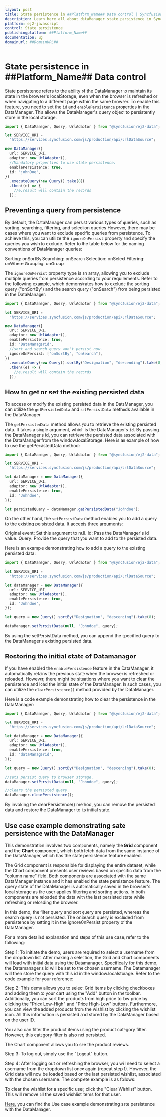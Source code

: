 ```yaml
---
layout: post
title: State persistence in ##Platform_Name## Data control | Syncfusion
description: Learn here all about dataManager state persistence in Syncfusion ##Platform_Name## Data control of Syncfusion Essential JS 2 and more.
platform: ej2-javascript
control: State persistence
publishingplatform: ##Platform_Name##
documentation: ug
domainurl: ##DomainURL##
---
```


# State persistence in ##Platform_Name## Data control

State persistence refers to the ability of the DataManager to maintain its state in the browser's localStorage, even when the browser is refreshed or when navigating to a different page within the same browser. To enable this feature, you need to set the `id` and `enablePersistence` properties in the DataManager. This allows the DataManager's query object to persistently store in the local storage.

```ts
import { DataManager, Query, UrlAdaptor } from "@syncfusion/ej2-data";

let SERVICE_URI =
  "https://services.syncfusion.com/js/production/api/UrlDataSource";

new DataManager({
  url: SERVICE_URI,
  adaptor: new UrlAdaptor(),
  //Mandatory properties to use state persistence.
  enablePersistence: true,
  id: "johnDoe",
})
  .executeQuery(new Query().take(8))
  .then((e) => {
    //e.result will contain the records
  });
```

## Preventing a query from persistence

By default, the DataManager can persist various types of queries, such as sorting, searching, filtering, and selection queries However, there may be cases where you want to exclude specific queries from persistence. To achieve this, you can utilize the `ignoreOnPersist` property and specify the queries you wish to exclude. Refer to the table below for the naming conventions of DataManager queries:

Sorting: onSortBy
Searching: onSearch
Selection: onSelect
Filtering: onWhere
Grouping: onGroup

The `ignoreOnPersist` property type is an array, allowing you to exclude multiple queries from persistence according to your requirements.
Refer to the following example, which demonstrates how to exclude the sorting query ("onSortBy") and the search query ("onSearch") from being persisted in the DataManager:

```ts
import { DataManager, Query, UrlAdaptor } from "@syncfusion/ej2-data";

let SERVICE_URI =
  "https://services.syncfusion.com/js/production/api/UrlDataSource";

new DataManager({
  url: SERVICE_URI,
  adaptor: new UrlAdaptor(),
  enablePersistence: true,
  id: "DataManagerid",
  //sort and search query won't persist now.
  ignoreOnPersist: ["onSortBy", "onSearch"],
})
  .executeQuery(new Query().sortBy("Designation", "descending").take(8))
  .then((e) => {
    //e.result will contain the records
  });
```

## How to get or set the existing persisted data

To access or modify the existing persisted data in the DataManager, you can utilize the `getPersistedData` and `setPersistData` methods available in the DataManager.

The `getPersistedData` method allows you to retrieve the existing persisted data. It takes a single argument, which is the DataManager's `id`. By passing the DataManager's id, you can retrieve the persisted data associated with the DataManager from the window.localStorage. Here is an example of how to use the getPersistedData method:

```ts
import { DataManager, Query, UrlAdaptor } from "@syncfusion/ej2-data";

let SERVICE_URI =
  "https://services.syncfusion.com/js/production/api/UrlDataSource";

let dataManager = new DataManager({
  url: SERVICE_URI,
  adaptor: new UrlAdaptor(),
  enablePersistence: true,
  id: "Johndoe",
});

let persistedQuery = dataManager.getPersistedData("Johndoe");
```
On the other hand, the `setPersistData` method enables you to add a query to the existing persisted data. It accepts three arguments:

Original event: Set this argument to null.
Id: Pass the DataManager's id value.
Query: Provide the query that you want to add to the persisted data.

Here is an example demonstrating how to add a query to the existing persisted data:

```ts
import { DataManager, Query, UrlAdaptor } from "@syncfusion/ej2-data";

let SERVICE_URI =
  "https://services.syncfusion.com/js/production/api/UrlDataSource";

let dataManager = new DataManager({
  url: SERVICE_URI,
  adaptor: new UrlAdaptor(),
  enablePersistence: true,
  id: "Johndoe",
});

let query = new Query().sortBy("Designation", "descending").take(8);

dataManager.setPersistData(null, "Johndoe", query);

```
By using the setPersistData method, you can append the specified query to the DataManager's existing persisted data.

## Restoring the initial state of Datamanager

If you have enabled the `enablePersistence` feature in the DataManager, it automatically retains the previous state when the browser is refreshed or reloaded. However, there might be situations where you want to clear the persistence and load the initial state of the DataManager. In such cases, you can utilize the `clearPersistence()` method provided by the DataManager.

Here is a code example demonstrating how to clear the persistence in the DataManager:

```ts
import { DataManager, Query, UrlAdaptor } from "@syncfusion/ej2-data";

let SERVICE_URI =
  "https://services.syncfusion.com/js/production/api/UrlDataSource";

let dataManager = new DataManager({
  url: SERVICE_URI,
  adaptor: new UrlAdaptor(),
  enablePersistence: true,
  id: "dataManagerid",
});

let query = new Query().sortBy("Designation", "descending").take(8);

//sets persist query to browser storage.
dataManager.setPersistData(null, "Johndoe", query);

//clears the persisted query.
dataManager.clearPersistence();
```
By invoking the clearPersistence() method, you can remove the persisted data and restore the DataManager to its initial state.

## Use case example demonstrating sate persistence with the DataManager

This demonstration involves two components, namely the **Grid** component and the **Chart** component, which both fetch data from the same instance of the DataManager, which has the state persistence feature enabled.

The Grid component is responsible for displaying the entire dataset, while the Chart component presents user reviews based on specific data from the "column name" field. Both components are associated with the same DataManager instance and it has enabled the state persistence feature. The query state of the DataManager is automatically saved in the browser's local storage as the user applies filtering and sorting actions. In both components are reloaded the data with the last persisted state while refreshing or reloading the browser.

In this demo, the filter query and sort query are persisted, whereas the search query is not persisted. The onSearch query is excluded from persistence by setting it in the ignoreOnPersist property of the DataManager.

For a more detailed explanation and steps of this use case, refer to the following:

Step 1: To initiate the demo, users are required to select a username from the dropdown list. After making a selection, the Grid and Chart components will load with initial data using the Datamanager. Specifically for this demo, the Datamanager's id will be set to the chosen username. The Datamanager will then store the query with this id in the window.localstorage. Refer to the code example for your reference:

Step 2: This demo allows you to select Grid items by clicking checkboxes and adding them to your cart using the "Add" button in the toolbar. Additionally, you can sort the products from high price to low price by clicking the "Price Low-High" and "Price High-Low" buttons. Furthermore, you can view the added products from the wishlist by clicking the wishlist icon. All this information is persisted and stored by the DataManager based on the user ID.

You also can filter the product items using the product category filter. However, this category filter is also not persisted.

The Chart component allows you to see the product reviews.

Step 3: To log out, simply use the "Logout" button.

Step 4: After logging out or refreshing the browser, you will need to select a username from the dropdown list once again (repeat step 1). However, the Grid data will now be loaded based on the last persisted wishlist, associated with the chosen username. The complete example is as follows:

To clear the wishlist for a specific user, click the "Clear Wishlist" button. This will remove all the saved wishlist items for that user.

[Here](https://github.com/SyncfusionExamples/EJ2-DataManager-peristence-cart-sample), you can find the Use case example demonstrating sate persistence with the DataManager.
